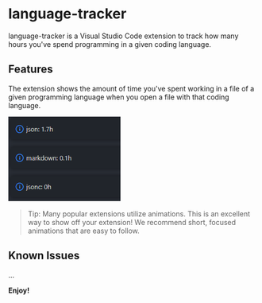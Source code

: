 # language-tracker

language-tracker is a Visual Studio Code extension to track how many hours you've spend programming in a given coding language.

## Features
The extension shows the amount of time you've spent working in a file of a given programming language when you open a file with that coding language.

![Coding language time per file](/image1.png)

> Tip: Many popular extensions utilize animations. This is an excellent way to show off your extension! We recommend short, focused animations that are easy to follow.

## Known Issues

...

**Enjoy!**
